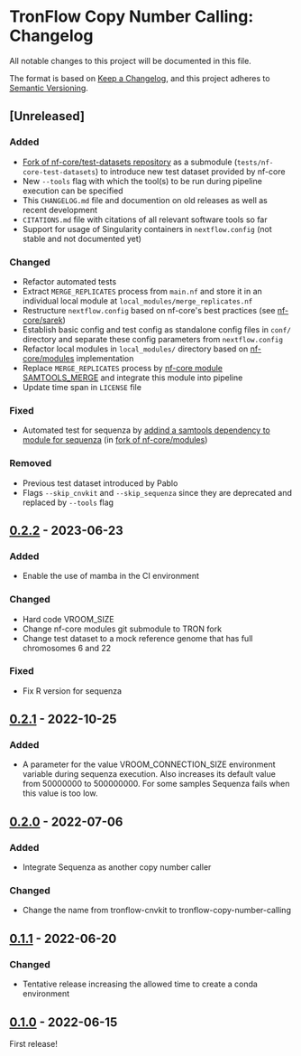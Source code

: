 # TronFlow Copy Number Calling: Changelog 

All notable changes to this project will be documented in this file.

The format is based on [Keep a Changelog](https://keepachangelog.com/en/1.1.0/), and this project adheres to [Semantic Versioning](https://semver.org/spec/v2.0.0.html).

## [Unreleased] 

### Added 

- [Fork of nf-core/test-datasets repository](https://github.com/TRON-Bioinformatics/nf-core-test-datasets) as a submodule (`tests/nf-core-test-datasets`) to introduce new test dataset provided by nf-core  
- New `--tools` flag with which the tool(s) to be run during pipeline execution can be specified  
- This `CHANGELOG.md` file and documention on old releases as well as recent development  
- `CITATIONS.md` file with citations of all relevant software tools so far
- Support for usage of Singularity containers in `nextflow.config` (not stable and not documented yet)  

### Changed 

- Refactor automated tests  
- Extract `MERGE_REPLICATES` process from `main.nf` and store it in an individual local module at `local_modules/merge_replicates.nf`  
- Restructure `nextflow.config` based on nf-core's best practices (see [nf-core/sarek](https://github.com/nf-core/sarek))  
- Establish basic config and test config as standalone config files in `conf/` directory and separate these config parameters from `nextflow.config`  
- Refactor local modules in `local_modules/` directory based on [nf-core/modules](https://github.com/nf-core/modules) implementation  
- Replace `MERGE_REPLICATES` process by [nf-core module SAMTOOLS_MERGE](https://github.com/nf-core/modules/tree/master/modules/nf-core/samtools/merge) and integrate this module into pipeline  
- Update time span in `LICENSE` file  

### Fixed 

- Automated test for sequenza by [addind a samtools dependency to module for sequenza](https://github.com/TRON-Bioinformatics/modules/commit/b7c2f13956aa75f9ae2d0433825c9f199c02722e) (in [fork of nf-core/modules](https://github.com/TRON-Bioinformatics/modules))  

### Removed 

- Previous test dataset introduced by Pablo  
- Flags `--skip_cnvkit` and `--skip_sequenza` since they are deprecated and replaced by `--tools` flag  

## [0.2.2](https://gitlab.rlp.net/tron/tronflow-copy-number-calling/-/releases/v0.2.2) - 2023-06-23

### Added 

- Enable the use of mamba in the CI environment  

### Changed 

- Hard code VROOM_SIZE  
- Change nf-core modules git submodule to TRON fork  
- Change test dataset to a mock reference genome that has full chromosomes 6 and 22  

### Fixed 

- Fix R version for sequenza  

## [0.2.1](https://gitlab.rlp.net/tron/tronflow-copy-number-calling/-/releases/v0.2.1) - 2022-10-25

### Added 

- A parameter for the value VROOM_CONNECTION_SIZE environment variable during sequenza execution. Also increases its default value from 50000000 to 500000000. For some samples Sequenza fails when this value is too low.  

## [0.2.0](https://gitlab.rlp.net/tron/tronflow-copy-number-calling/-/releases/v0.2.0) - 2022-07-06

### Added 

- Integrate Sequenza as another copy number caller  

### Changed 

- Change the name from tronflow-cnvkit to tronflow-copy-number-calling  

## [0.1.1](https://gitlab.rlp.net/tron/tronflow-copy-number-calling/-/releases/v0.1.1) - 2022-06-20

### Changed 

- Tentative release increasing the allowed time to create a conda environment  

## [0.1.0](https://gitlab.rlp.net/tron/tronflow-copy-number-calling/-/releases/v0.1.0) - 2022-06-15

First release!
